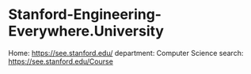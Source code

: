 # Stanford-Engineering-Everywhere.University
Home: https://see.stanford.edu/ department: Computer Science  search: https://see.stanford.edu/Course
